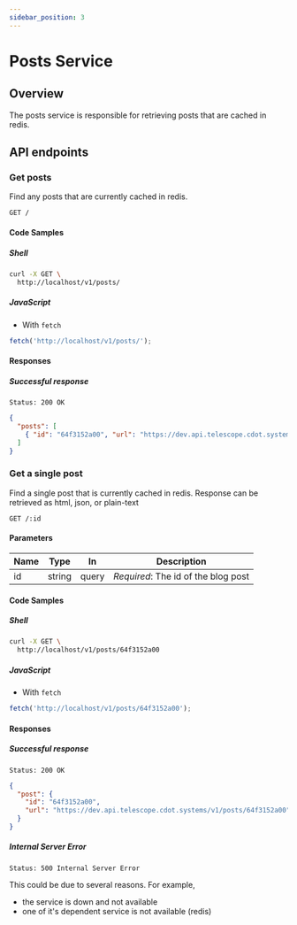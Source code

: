 ```yaml
---
sidebar_position: 3
---
```


# Posts Service

## Overview

The posts service is responsible for retrieving posts that are cached in redis.

## API endpoints

### Get posts

Find any posts that are currently cached in redis.

```
GET /
```

#### Code Samples

##### Shell

```bash
curl -X GET \
  http://localhost/v1/posts/
```

##### JavaScript

- With `fetch`

```js
fetch('http://localhost/v1/posts/');
```

#### Responses

##### Successful response

```
Status: 200 OK
```

```json
{
  "posts": [
    { "id": "64f3152a00", "url": "https://dev.api.telescope.cdot.systems/v1/posts/64f3152a00" }
  ]
}
```

### Get a single post

Find a single post that is currently cached in redis. Response can be retrieved as html, json, or plain-text

```
GET /:id
```

#### Parameters

| Name | Type   | In    | Description                         |
| ---- | ------ | ----- | ----------------------------------- |
| id   | string | query | _Required_: The id of the blog post |

#### Code Samples

##### Shell

```bash
curl -X GET \
  http://localhost/v1/posts/64f3152a00
```

##### JavaScript

- With `fetch`

```js
fetch('http://localhost/v1/posts/64f3152a00');
```

#### Responses

##### Successful response

```
Status: 200 OK
```

```json
{
  "post": {
    "id": "64f3152a00",
    "url": "https://dev.api.telescope.cdot.systems/v1/posts/64f3152a00"
  }
}
```

##### Internal Server Error

```
Status: 500 Internal Server Error
```

This could be due to several reasons. For example,

- the service is down and not available
- one of it's dependent service is not available (redis)
